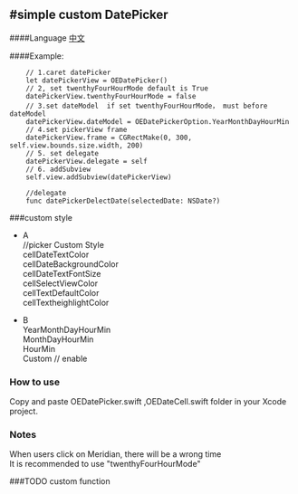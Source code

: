  

#simple custom DatePicker
-------------

####Language
  [中文](https://github.com/ofEver/OECustomDatePicker/blob/master/README.zh.md)
  
####Example:  
     
        // 1.caret datePicker
        let datePickerView = OEDatePicker()
        // 2, set twenthyFourHourMode default is True
        datePickerView.twenthyFourHourMode = false
        // 3.set dateModel  if set twenthyFourHourMode， must before dateModel
        datePickerView.dateModel = OEDatePickerOption.YearMonthDayHourMin
        // 4.set pickerView frame
        datePickerView.frame = CGRectMake(0, 300, self.view.bounds.size.width, 200)
        // 5. set delegate
        datePickerView.delegate = self
        // 6. addSubview
        self.view.addSubview(datePickerView)
        
        //delegate
        func datePickerDelectDate(selectedDate: NSDate?) 
      


###custom style
- A <br>
    //picker Custom Style<br>
    cellDateTextColor<br>
    cellDateBackgroundColor<br>
    cellDateTextFontSize<br>
    cellSelectViewColor<br>
    cellTextDefaultColor<br>
    cellTextheighlightColor<br>

- B<br>
    YearMonthDayHourMin<br>
    MonthDayHourMin<br>
    HourMin<br>
    Custom // enable <br>
    
### How to use
  Copy and paste OEDatePicker.swift ,OEDateCell.swift folder in your Xcode project.

### Notes
  When users click on Meridian, there will be a wrong time <br>
  It is recommended to use "twenthyFourHourMode"
  
  

###TODO
  custom function



